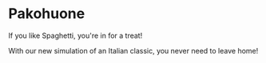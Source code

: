 # Pakohuone

If you like Spaghetti, you're in for a treat!

With our new simulation of an Italian classic, you never need to leave home!

